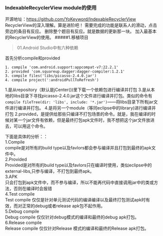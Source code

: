 ### IndexableRecyclerView module的使用
开源地址：https://github.com/YoKeyword/IndexableRecyclerView
RecyclerView的深入理解。算是进阶吧！
需要完成的功能是联系人的滑动，点击旁边的条目有反应。
删除整个题目有反应。就是数据的更新那一块。
加入最基本的RecyclerView的使用。
#####1.移植项目
>01.Android Studio中有六种依赖

首先分析compile和provided
```
1. compile 'com.android.support:appcompat-v7:22.2.1'
2. provided 'com.squareup.dagger:dagger-compiler:1.2.1'
3. compile files('libs/picasso-2.4.0.jar')
4. compile project(':androidPullToRefresh')
```

1.是从repository（默认是jCenter())里下载一个依赖包进行编译并打包
3.是从本地的libs目录下寻找picasso-2.4.0.jar这个文件进行编译并打包。类似的命令有`compile fileTree(dir: 'libs', include: '*.jar')`——将libs目录下所有jar文件进行编译并打包。
4.是将另一个module（等同eclipse中的library)进行编译并打包
2.provided，是提供给那些只编译不打包场景的命令。就是，我在编译的时候对某一个jar文件有依赖，但是最终打包apk文件时，我不想把这个jar文件放进去，可以用这个命令。

下面是具体的分析：：<br>
1.Compile<br>
compile是对所有的build type以及favlors都会参与编译并且打包到最终的apk文件中。<br>
2.Provided<br>
Provided是对所有的build type以及favlors只在编译时使用，类似eclipse中的external-libs,只参与编译，不打包到最终apk。<br>
3.APK<br>
只会打包到apk文件中，而不参与编译，所以不能再代码中直接调用jar中的类或方法，否则在编译时会报错<br>
4.Test compile<br>
Test compile 仅仅是针对单元测试代码的编译编译以及最终打包测试apk时有效，而对正常的debug或者release apk包不起作用。<br>
5.Debug compile<br>
Debug compile 仅仅针对debug模式的编译和最终的debug apk打包。<br>
6.Release compile<br>
Release compile 仅仅针对Release 模式的编译和最终的Release apk打包。